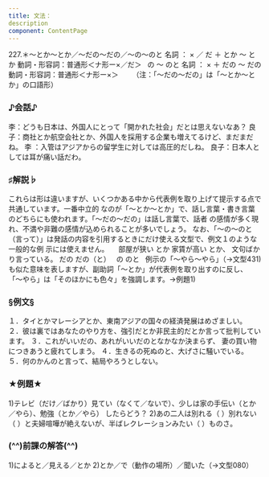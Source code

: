 ```yaml
---
title: 文法：
description
component: ContentPage
---
```



227.＊～とか～とか／～だの～だの／～の～のと
名詞 ： × ／ だ ＋ とか ～ とか
動詞・形容詞：普通形＜ナ形ー×／だ＞   の ～ のと
名詞 ： × ＋ だの ～ だの
動詞・形容詞：普通形＜ナ形ー×＞      
（注：「～だの～だの」は「～とか～とか」の口語形）  
### ♪会話♪
李：どうも日本は、外国人にとって「開かれた社会」だとは思えないなあ？
良子：商社とか航空会社とか、外国人を採用する企業も増えてるけど、まだまだね。 李 ：入管はアジアからの留学生に対しては高圧的だしね。 良子：日本人としては耳が痛い話だわ。
### ♯解説♭
これらは形は違いますが、いくつかある中から代表例を取り上げて提示する点で共通しています。一番中立的 なのが「～とか～とか」で、話し言葉・書き言葉のどちらにも使われます。「～だの～だの」は話し言葉で、話者
の感情が多く現れ、不満や非難の感情が込められることが多いでしょう。
なお、「～の～のと（言って）」は発話の内容を引用するときにだけ使える文型で、例文１のような一般的な例
示には使えません。    
部屋が狭い とか 家賃が高い とか、 文句ばかり言っている。
だの だの（と）  
の のと  
例示の「～やら～やら」（→文型431)も似た意味を表しますが、副助詞「～とか」が代表例を取り出すのに反し、 「～やら」は「そのほかにも色々」を強調します。→例題1)
### §例文§
１．タイとかマレーシアとか、東南アジアの国々の経済発展はめざましい。
２．彼は裏ではあなたのやり方を、強引だとか非民主的だとか言って批判しています。
３．これがいいだの、あれがいいだのとなかなか決まらず、 妻の買い物につきあうと疲れてしまう。
４．生きるの死ぬのと、大げさに騒いでいる。
５．何のかんのと言って、結局やろうとしない。
### ★例題★
1)テレビ（だけ／ばかり）見てい（なくて／ないで）、少しは家の手伝い（とか／やら）、勉強（とか／やら）
したらどう？
2)あの二人は別れる（ ）別れない（ ）と夫婦喧嘩が絶えないが、半ばレクレーションみたい（ ）ものさ。
### (^^)前課の解答(^^)
1)によると／見える／とか
2)とか／で（動作の場所）／聞いた（→文型080）
